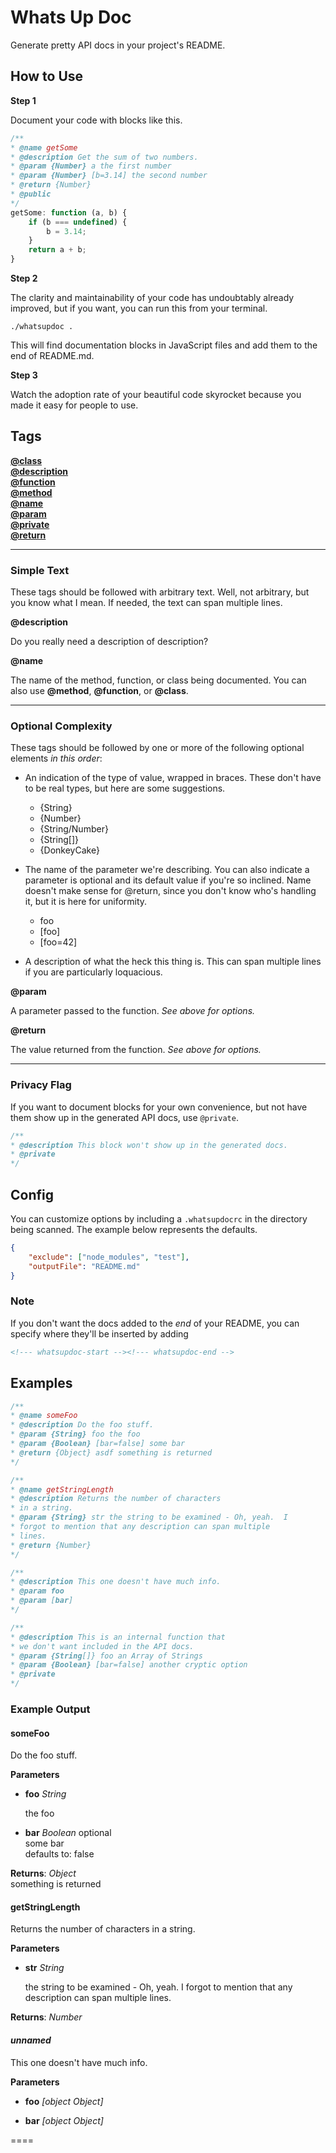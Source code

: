 # Whats Up Doc

Generate pretty API docs in your project's README.

## How to Use

**Step 1**

Document your code with blocks like this.

```js
/**
* @name getSome
* @description Get the sum of two numbers.
* @param {Number} a the first number
* @param {Number} [b=3.14] the second number
* @return {Number}
* @public
*/
getSome: function (a, b) {
    if (b === undefined) {
        b = 3.14;
    }
    return a + b;
}
```

**Step 2**

The clarity and maintainability of your code has undoubtably already improved, but if you want, you can run this from your terminal.

    ./whatsupdoc .

This will find documentation blocks in JavaScript files and add them to the end of README.md.

**Step 3**

Watch the adoption rate of your beautiful code skyrocket because you made it easy for people to use.

## Tags

**[@class](#class)**  
**[@description](#description)**  
**[@function](#function)**  
**[@method](#method)**  
**[@name](#name)**  
**[@param](#param)**  
**[@private](#private)**  
**[@return](#return)**  

---

### Simple Text

These tags should be followed with arbitrary text.  Well, not arbitrary, but you know what I mean.  If needed, the text can span multiple lines.

<a name="description"></a>
**@description**

Do you really need a description of description?

<a name="name"></a>
<a name="method"></a>
<a name="function"></a>
<a name="class"></a>
**@name**

The name of the method, function, or class being documented.  You can also use **@method**, **@function**, or **@class**.

---

### Optional Complexity

These tags should be followed by one or more of the following optional elements *in this order*:

* An indication of the type of value, wrapped in braces.  These don't have to be real types, but here are some suggestions.

    *   {String}
    *   {Number}
    *   {String/Number}
    *   {String[]}
    *   {DonkeyCake}

* The name of the parameter we're describing.  You can also indicate a parameter is optional and its default value if you're so inclined.  Name doesn't make sense for @return, since you don't know who's handling it, but it is here for uniformity.

    *   foo
    *   [foo]
    *   [foo=42]

* A description of what the heck this thing is.  This can span multiple lines if you are particularly loquacious.

<a name="param"></a>
**@param**

A parameter passed to the function.  *See above for options.*

<a name="return"></a>
**@return**

The value returned from the function.  *See above for options.*

---

<a name="private"></a>
### Privacy Flag

If you want to document blocks for your own convenience, but not have them show up in the generated API docs, use `@private`.

```js
/**
* @description This block won't show up in the generated docs.
* @private
*/
```

## Config

You can customize options by including a `.whatsupdocrc` in the directory being scanned.  The example below represents the defaults.

```json
{
    "exclude": ["node_modules", "test"],
    "outputFile": "README.md"
}
```

### Note

If you don't want the docs added to the *end* of your README, you can specify where they'll be inserted by adding

```html
<!--- whatsupdoc-start --><!--- whatsupdoc-end -->
```

## Examples

```js
/**
* @name someFoo
* @description Do the foo stuff.
* @param {String} foo the foo
* @param {Boolean} [bar=false] some bar
* @return {Object} asdf something is returned
*/

/**
* @name getStringLength
* @description Returns the number of characters
* in a string.
* @param {String} str the string to be examined - Oh, yeah.  I
* forgot to mention that any description can span multiple
* lines.
* @return {Number}
*/

/**
* @description This one doesn't have much info.
* @param foo
* @param [bar]
*/

/**
* @description This is an internal function that
* we don't want included in the API docs.
* @param {String[]} foo an Array of Strings
* @param {Boolean} [bar=false] another cryptic option
* @private
*/
```


### Example Output

#### someFoo  
Do the foo stuff.


**Parameters**


*  **foo** *String*
      
    the foo  
    

*  **bar** *Boolean*
    optional  
    some bar  
    defaults to: false




**Returns**: *Object*  
something is returned


#### getStringLength  
Returns the number of characters in a string.


**Parameters**


*  **str** *String*
      
    the string to be examined - Oh, yeah.  I forgot to mention that any description can span multiple lines.  
    




**Returns**: *Number*  



#### *unnamed*  
This one doesn&#39;t have much info.


**Parameters**


*  **foo** *[object Object]*
      
      
    

*  **bar** *[object Object]*

====

